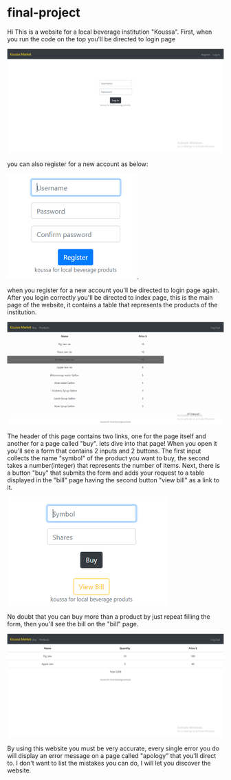 # final-project
Hi 
This is a website for a local beverage institution "Koussa". 
First, when you run the code on the top you'll be directed to login page

![project-1](https://github.com/ismailkoussa/final-project/blob/master/readme%20images/project-1.PNG)

you can also register for a new account as below:

![project-4](https://github.com/ismailkoussa/final-project/blob/master/readme%20images/project-4.PNG).

when you register for a new account you'll be directed to login page again.
After you login correctly you'll be directed to index page, this is the main page of the website,
it contains a table that represents the products of the institution. 

![project-2](https://github.com/ismailkoussa/final-project/blob/master/readme%20images/project-2.PNG)

The header of this page contains two links, one for the page itself and another for a page called "buy". 
lets dive into that page! When you open it you'll see a form that
contains 2 inputs and 2 buttons. The first input collects the name "symbol" of the product you want to buy, the second 
takes a number(integer) that represents the number of items. Next, there is a button "buy" that submits the form and adds
your request to a table displayed in the "bill" page having the second button "view bill" as a link to it.

![project-3](https://github.com/ismailkoussa/final-project/blob/master/readme%20images/project-3.PNG)

No doubt that you can buy more than a product by just repeat filling the form,
then you'll see the bill on the "bill" page.

![project-5](https://github.com/ismailkoussa/final-project/blob/master/readme%20images/project-5.PNG)

By using this website you must be very accurate, every single error you do will display an error message on a page called "apology"
that you'll direct to. I don't want to list the mistakes you can do, I will let you discover the website.
